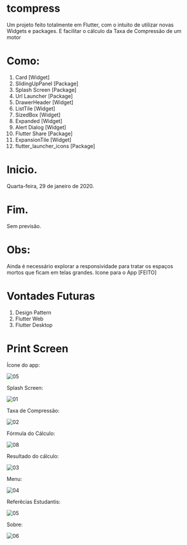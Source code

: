 # tcompress

Um projeto feito totalmente em Flutter, com o intuito de utilizar novas Widgets e packages. E facilitar o cálculo da Taxa de Compressão de um motor

Como: 
=====
 1. Card [Widget]
 2. SlidingUpPanel [Package] 
 3. Splash Screen  [Package]
 4. Url Launcher   [Package]
 5. DrawerHeader   [Widget]
 6. ListTile       [Widget]  
 7. SizedBox       [Widget]  
 8. Expanded       [Widget]
 9. Alert Dialog   [Widget]
 11. Flutter Share [Package]
 12. ExpansionTile [Widget]
 13. flutter_launcher_icons [Package]


# Inicio.
Quarta-feira, ‎29‎ de ‎janeiro‎ de ‎2020.

# Fim.
Sem previsão.


Obs:
====
Ainda é necessário explorar a responsividade para tratar os espaços mortos que ficam em telas grandes.
Icone para o App [FEITO]


Vontades Futuras
================
1. Design Pattern
2. Flutter Web
3. Flutter Desktop

Print Screen
===============

Ícone do app:

![05](img/05.png)

Splash Screen:

![01](img/01.png)

Taxa de Compressão:

![02](img/02.png)

Fórmula do Cálculo:

![08](img/08.png)

Resultado do cálculo:

![03](img/03.png)

Menu:

![04](img/04.png)

Referêcias Estudantis:

![05](img/06.png)

Sobre:

![06](img/07.png)
